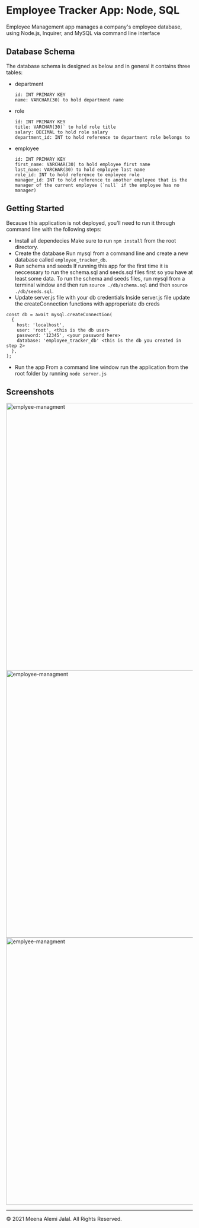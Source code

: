 # Employee Tracker App: Node, SQL
Employee Management app manages a company's employee database, using Node.js, Inquirer, and MySQL via command line interface

## Database Schema
The database schema is designed as below and in general it contains three tables:

* department
  ```
  id: INT PRIMARY KEY
  name: VARCHAR(30) to hold department name
  ```
* role
  ```
  id: INT PRIMARY KEY
  title: VARCHAR(30)` to hold role title
  salary: DECIMAL to hold role salary
  department_id: INT to hold reference to department role belongs to
  ```
* employee
  ```
  id: INT PRIMARY KEY
  first_name: VARCHAR(30) to hold employee first name
  last_name: VARCHAR(30) to hold employee last name
  role_id: INT to hold reference to employee role
  manager_id: INT to hold reference to another employee that is the manager of the current employee (`null` if the employee has no manager)
  ```

## Getting Started
Because this application is not deployed, you’ll need to run it through command line with the following steps:
* Install all dependecies
Make sure to run `npm install` from the root directory.
* Create the database
Run mysql from a command line and create a new database called `employee_tracker_db`.
* Run schema and seeds
If running this app for the first time it is neccessary to run the schema.sql and seeds.sql files first so you have at least some data.
To run the schema and seeds files, run mysql from a terminal window and then run `source ./db/schema.sql` and then `source ./db/seeds.sql`.
* Update server.js file with your db credentials
Inside server.js file update the createConnection functions with approperiate db creds
```
const db = await mysql.createConnection(
  {
    host: 'localhost',
    user: 'root', <this is the db user>
    password: '12345', <your password here>
    database: 'employee_tracker_db' <this is the db you created in step 2>
  },
);
```
* Run the app
From a command line window run the application from the root folder by running `node server.js`

## Screenshots
<img width="721" alt="emplyee-managment" src="https://user-images.githubusercontent.com/91281668/147393840-1c84f3e7-b46a-4f19-b71f-6005449a8825.png">

<img width="721" alt="employee-managment" src="https://user-images.githubusercontent.com/91281668/147393842-c976cc00-22d9-44cb-bd6f-0252e8a5925e.png">

<img width="721" alt="emplyee-managment" src="https://user-images.githubusercontent.com/91281668/147393843-249018c8-9ca0-4eac-b2c5-998668712afb.png">


- - -
© 2021 Meena Alemi Jalal. All Rights Reserved.
